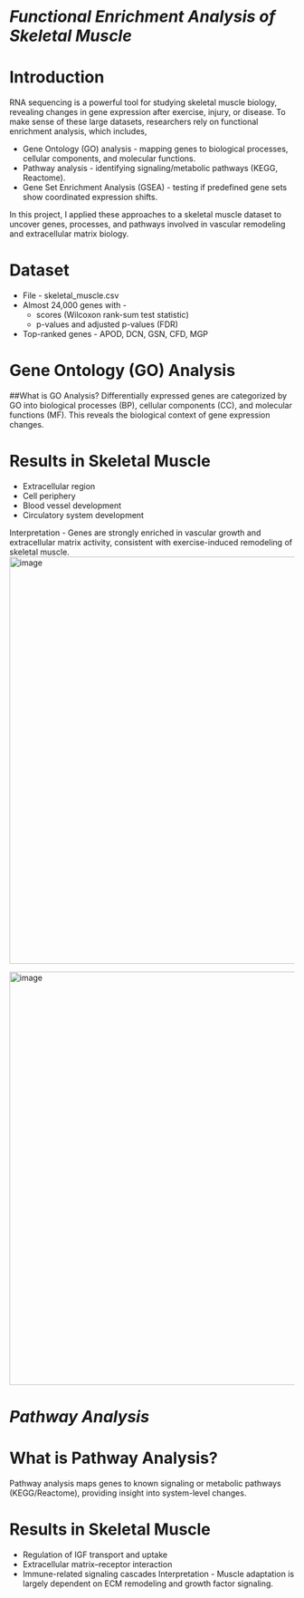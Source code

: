 # *Functional Enrichment Analysis of Skeletal Muscle*

# Introduction
RNA sequencing is a powerful tool for studying skeletal muscle biology, revealing changes in gene expression after exercise, injury, or disease. To make sense of these large datasets, researchers rely on functional enrichment analysis, which includes,
- Gene Ontology (GO) analysis - mapping genes to biological processes, cellular components, and molecular functions.
- Pathway analysis - identifying signaling/metabolic pathways (KEGG, Reactome).
- Gene Set Enrichment Analysis (GSEA) - testing if predefined gene sets show coordinated expression shifts.

In this project, I applied these approaches to a skeletal muscle dataset to uncover genes, processes, and pathways involved in vascular remodeling and extracellular matrix biology.

# Dataset
- File - skeletal_muscle.csv
- Almost 24,000 genes with -
   - scores (Wilcoxon rank-sum test statistic)
   - p-values and adjusted p-values (FDR)
- Top-ranked genes - APOD, DCN, GSN, CFD, MGP


# Gene Ontology (GO) Analysis

##What is GO Analysis?
Differentially expressed genes are categorized by GO into biological processes (BP), cellular components (CC), and molecular functions (MF). This reveals the biological context of gene expression changes.

# Results in Skeletal Muscle
- Extracellular region 
- Cell periphery 
- Blood vessel development 
- Circulatory system development 

Interpretation - Genes are strongly enriched in vascular growth and extracellular matrix activity, consistent with exercise-induced remodeling of skeletal muscle.
<img width="1637" height="719" alt="image" src="https://github.com/user-attachments/assets/36abade5-4a53-4bd4-8314-57067850bfb7" />

<img width="1377" height="730" alt="image" src="https://github.com/user-attachments/assets/8bc970c4-6f70-407e-85bf-964a34a12fa9" />


# *Pathway Analysis*

# What is Pathway Analysis?
Pathway analysis maps genes to known signaling or metabolic pathways (KEGG/Reactome), providing insight into system-level changes.

# Results in Skeletal Muscle
- Regulation of IGF transport and uptake
- Extracellular matrix–receptor interaction
- Immune-related signaling cascades
Interpretation - Muscle adaptation is largely dependent on ECM remodeling and growth factor signaling.
